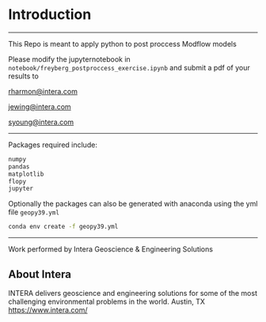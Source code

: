 # Introduction
-----------------------------------------------
This Repo is meant to apply python to post proccess Modflow models 

Please modify the jupyternotebook in `notebook/freyberg_postproccess_exercise.ipynb` and submit a pdf of your results to

rharmon@intera.com

jewing@intera.com

syoung@intera.com

-----------------------------------------------
Packages required include:
```bash
numpy
pandas
matplotlib
flopy
jupyter
```


Optionally the packages can also be generated with anaconda using the yml file `geopy39.yml`

```bash
conda env create -f geopy39.yml
```

-----------------------------------------------
Work performed by Intera Geoscience & Engineering Solutions
<img src="https://texasgroundwater.org/wp-content/uploads/2020/12/INTERA-Logo-Blue-Text.jpg" alt="intera" style="width:5;height:2">


About Intera
-----------------------------------------------
INTERA delivers geoscience and engineering solutions for some of the most challenging environmental problems in the world.
Austin, TX https://www.intera.com/


